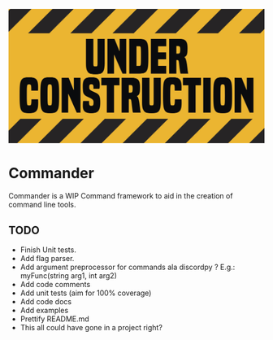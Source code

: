 ![construction image](./assets/construction.jpeg)

# Commander
Commander is a WIP Command framework to aid in the creation of command line tools.

## TODO
- Finish Unit tests.
- Add flag parser.
- Add argument preprocessor for commands ala discordpy ?
  E.g.: myFunc(string arg1, int arg2)
- Add code comments
- Add unit tests (aim for 100% coverage)
- Add code docs
- Add examples
- Prettify README.md
- This all could have gone in a project right?
